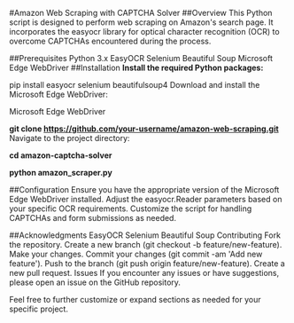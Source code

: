 #Amazon Web Scraping with CAPTCHA Solver
##Overview
This Python script is designed to perform web scraping on Amazon's search page. It incorporates the easyocr library for optical character recognition (OCR) to overcome CAPTCHAs encountered during the process.

##Prerequisites
Python 3.x
EasyOCR
Selenium
Beautiful Soup
Microsoft Edge WebDriver
##Installation
**Install the required Python packages:**

pip install easyocr selenium beautifulsoup4
Download and install the Microsoft Edge WebDriver:

Microsoft Edge WebDriver

**git clone https://github.com/your-username/amazon-web-scraping.git**
Navigate to the project directory:

**cd amazon-captcha-solver**

**python amazon_scraper.py**

##Configuration
Ensure you have the appropriate version of the Microsoft Edge WebDriver installed.
Adjust the easyocr.Reader parameters based on your specific OCR requirements.
Customize the script for handling CAPTCHAs and form submissions as needed.

##Acknowledgments
EasyOCR
Selenium
Beautiful Soup
Contributing
Fork the repository.
Create a new branch (git checkout -b feature/new-feature).
Make your changes.
Commit your changes (git commit -am 'Add new feature').
Push to the branch (git push origin feature/new-feature).
Create a new pull request.
Issues
If you encounter any issues or have suggestions, please open an issue on the GitHub repository.

Feel free to further customize or expand sections as needed for your specific project.
